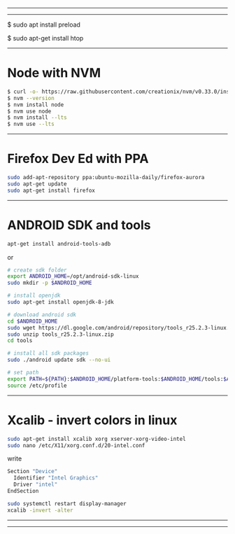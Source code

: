 -------------------------------------------------------------------------
-------------------------------------------------------------------------
$ sudo apt install preload

$ sudo apt-get install htop

-------------------------------------------------------------------------
# Node with NVM
```bash
$ curl -o- https://raw.githubusercontent.com/creationix/nvm/v0.33.0/install.sh | bash
$ nvm --version
$ nvm install node
$ nvm use node
$ nvm install --lts
$ nvm use --lts
```
-------------------------------------------------------------------------
# Firefox Dev Ed with PPA
```bash
sudo add-apt-repository ppa:ubuntu-mozilla-daily/firefox-aurora
sudo apt-get update
sudo apt-get install firefox
```
-------------------------------------------------------------------------
# ANDROID SDK and tools
```bash
apt-get install android-tools-adb
```
or
```bash
# create sdk folder
export ANDROID_HOME=/opt/android-sdk-linux
sudo mkdir -p $ANDROID_HOME

# install openjdk
sudo apt-get install openjdk-8-jdk

# download android sdk
cd $ANDROID_HOME
sudo wget https://dl.google.com/android/repository/tools_r25.2.3-linux.zip
sudo unzip tools_r25.2.3-linux.zip
cd tools

# install all sdk packages
sudo ./android update sdk --no-ui

# set path
export PATH=${PATH}:$ANDROID_HOME/platform-tools:$ANDROID_HOME/tools:$ANDROID_HOME/build-tools/25.0.2/
source /etc/profile
```
-------------------------------------------------------------------------
# Xcalib - invert colors in linux
```bash
sudo apt-get install xcalib xorg xserver-xorg-video-intel
sudo nano /etc/X11/xorg.conf.d/20-intel.conf
```
write
```bash
Section "Device"
  Identifier "Intel Graphics"
  Driver "intel"
EndSection
```
```bash
sudo systemctl restart display-manager
xcalib -invert -alter
```
-------------------------------------------------------------------------
-------------------------------------------------------------------------
